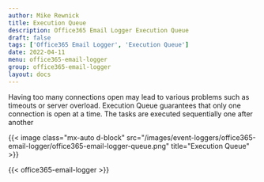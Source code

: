 ```yaml
---
author: Mike Rewnick
title: Execution Queue
description: Office365 Email Logger Execution Queue
draft: false
tags: ['Office365 Email Logger', 'Execution Queue']
date: 2022-04-11
menu: office365-email-logger
group: office365-email-logger
layout: docs
---
```


Having too many connections open may lead to various problems such as timeouts or server overload. Execution Queue guarantees that only one connection is open at a time. The tasks are executed sequentially one after another

{{< image class="mx-auto d-block"  src="/images/event-loggers/office365-email-logger/office365-email-logger-queue.png" title="Execution Queue" >}}

{{< office365-email-logger >}}
